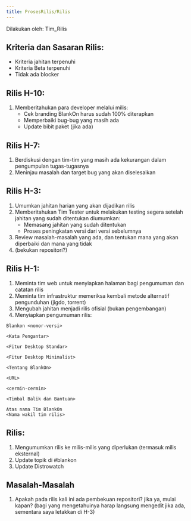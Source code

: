 ```yaml
---
title: ProsesRilis/Rilis
---
```

Dilakukan oleh: ​Tim_Rilis

## Kriteria dan Sasaran Rilis:
* Kriteria jahitan terpenuhi
* Kriteria Beta terpenuhi
* Tidak ada blocker

## Rilis H-10:
1. Memberitahukan para developer melalui ​milis:
    - Cek branding BlankOn harus sudah 100% diterapkan
    - Memperbaiki bug-bug yang masih ada
    - Update bibit paket (jika ada)

## Rilis H-7:
1. Berdiskusi dengan tim-tim yang masih ada kekurangan dalam pengumpulan
  tugas-tugasnya
2. Meninjau masalah dan target bug yang akan diselesaikan

## Rilis H-3:
1. Umumkan jahitan harian yang akan dijadikan rilis
2. Memberitahukan Tim Tester untuk melakukan testing segera setelah jahitan
  yang sudah ditentukan diumumkan:
    - Memasang jahitan yang sudah ditentukan
    - Proses peningkatan versi dari versi sebelumnya
3. Review masalah-masalah yang ada, dan tentukan mana yang akan diperbaiki
  dan mana yang tidak
4. (bekukan repositori?)

## Rilis H-1:
1. Meminta tim web untuk menyiapkan halaman bagi pengumuman dan catatan
rilis
2. Meminta tim infrastruktur memeriksa kembali metode alternatif pengunduhan
(jigdo, torrent)
3. Mengubah jahitan menjadi rilis ofisial (bukan pengembangan)
4. Menyiapkan pengumuman rilis:
```
Blankon <nomor-versi>

<Kata Pengantar>

<Fitur Desktop Standar>

<Fitur Desktop Minimalist>

<Tentang BlankOn>

<URL>

<cermin-cermin>

<Timbal Balik dan Bantuan>

Atas nama Tim BlankOn
<Nama wakil tim rilis>
```

## Rilis:
1. Mengumumkan rilis ke milis-milis yang diperlukan (termasuk milis
  eksternal)
2. Update topik di #blankon
3. Update Distrowatch

## Masalah-Masalah
1. Apakah pada rilis kali ini ada pembekuan repositori? jika ya, mulai
  kapan?
  (bagi yang mengetahuinya harap langsung mengedit jika ada, sementara saya
  letakkan di H-3)